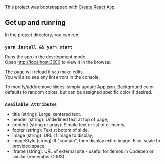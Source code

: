 This project was bootstrapped with [Create React App](https://github.com/facebook/create-react-app).

## Get up and running

In the project directory, you can run:

### `yarn install && yarn start`

Runs the app in the development mode.<br>
Open [http://localhost:3000](http://localhost:3000) to view it in the browser.

The page will reload if you make edits.<br>
You will also see any lint errors in the console.

To modify/add/remove slides, simply update App.json. Background color defaults to random colors, but can be assigned specific color if desired.

### `Available Attributes`

- title (string): Large, centered text,
- header (string): Underlined text at top of page,
- content (string or array): Simple text or list of elements,
- footer (string): Text at botom of slide,
- image (string): URL of image to display,
- imageStyle (string): If \"contain\", then display entire image. Else, scale to provided space,
- iframe (string): URL of external site - useful for demos in Codepen or similar (remember CORS)
